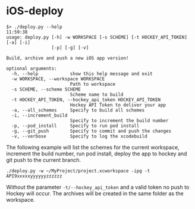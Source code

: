 # iOS-deploy

```
$> ./deploy.py --help                                                                                                                                                                                     11:59:38
usage: deploy.py [-h] -w WORKSPACE [-s SCHEME] [-t HOCKEY_API_TOKEN] [-a] [-i]
                 [-p] [-g] [-v]

Build, archive and push a new iOS app version!

optional arguments:
  -h, --help            show this help message and exit
  -w WORKSPACE, --workspace WORKSPACE
                        Path to workspace
  -s SCHEME, --scheme SCHEME
                        Scheme name to build
  -t HOCKEY_API_TOKEN, --hockey_api_token HOCKEY_API_TOKEN
                        Hockey API Token to deliver your app
  -a, --all_schemes     Specify to build all schemes
  -i, --increment_build
                        Specify to increment the build number
  -p, --pod_install     Specify to run pod install
  -g, --git_push        Specify to commit and push the changes
  -v, --verbose         Specify to log the xcodebuild
```


The following example will list the schemes for the current workspace, increment the build number, run pod install, deploy the app to hockey and git push to the current branch.
```
./deploy.py -w ~/MyProject/project.xcworkspace -ipg -t API9xxxxxyyyyyyzzzzzz
```

Without the parameter `-t/--hockey_api_token` and a valid token no push to Hockey will occur.
The archives will be created in the same folder as the workspace.